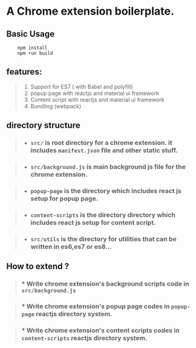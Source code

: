 # A Chrome extension boilerplate.

## Basic Usage

``` 
    npm install
    npm run build
```

## features: 
> 1. Support for  ES7 ( with Babel and polyfill)
> 2. popup page with reactjs and material ui framework
> 3. Content script with reactjs and material ui framework
> 4. Bundling (webpack)

## directory structure
> *   ### `src/` is root directory for a chrome extension. it includes `manifest.json` file and other static stuff.

> *  ###  `src/background.js`  is main background js  file for the chrome extension.
 
 > * ### `popup-page` is the directory which includes react js setup for popup page.
 
 > * ### `content-scripts` is the directory  directory which includes react js setup for content script.
 
 > * ### `src/utils` is the directory for utilities that can be written in es6,es7 or es8...
 
## How to extend ? 

>  ### *  Write chrome extension's background scripts code in `src/background.js`

> ### * Write chrome extension's popup page codes in `popup-page` reactjs directory system. 
 
 > ### *  Write chrome extension's content scripts codes in `content-scripts` reactjs directory system. 
